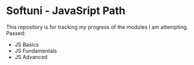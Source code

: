 # Softuni - JavaSript Path

This repository is for tracking my progress of the modules I am attempting. Passed:
 - JS Basics
 - JS Fundamentals
 - JS Advanced
